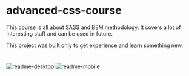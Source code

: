 # advanced-css-course

This course is all about SASS and BEM methodology.
It covers a lot of interesting stuff and can be used in future.

This project was built only to get experience and learn something new.

# 

![readme-desktop](img/readme-desktop.gif)      ![readme-mobile](img/readme-mobile.gif)